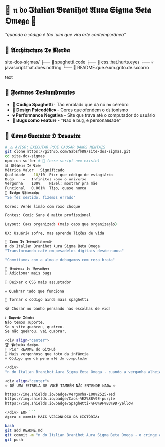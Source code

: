  # 🍝 𝔫 𝔡𝔬 𝕴𝖙𝖆𝖑𝖎𝖆𝖓 𝕭𝖗𝖆𝖓𝖎𝖍𝖔𝖙 𝕬𝖚𝖗𝖆 𝕾𝖎𝖌𝖒𝖆 𝕭𝖊𝖙𝖆 𝕺𝖒𝖊𝖌𝖆 🍝

*"quando o código é tão ruim que vira arte contemporânea"*

## 🎪 𝕬𝖗𝖈𝖍𝖎𝖙𝖊𝖈𝖙𝖚𝖗𝖊 𝕯𝖊 𝕸𝖊𝖗𝖉𝖆
site-dos-sigmas/
├── 🍝 spaghetti.code
├── 🎨 css.that.hurts.eyes
├── 💀 javascript.that.does.nothing
└── 📖 README.que.é.um.grito.de.socorro

text

## 🌟 𝕱𝖊𝖆𝖙𝖚𝖗𝖊𝖘 𝕯𝖊𝖘𝖑𝖚𝖒𝖇𝖗𝖆𝖓𝖙𝖊𝖘

- **🍝 Código Spaghetti** - Tão enrolado que dá nó no cérebro
- **🎨 Design Psicodélico** - Cores que ofendem o daltonismo
- **💀 Performance Negativa** - Site que trava até o computador do usuário
- **🐛 Bugs como Feature** - "Não é bug, é personalidade"

## 🚀 𝕮𝖔𝖒𝖔 𝕰𝖝𝖊𝖈𝖚𝖙𝖆𝖗 𝕺 𝕯𝖊𝖘𝖆𝖘𝖙𝖗𝖊

```bash
# ⚠️ AVISO: EXECUTAR PODE CAUSAR DANOS MENTAIS
git clone https://github.com/Gabsfk89/site-dos-sigmas.git
cd site-dos-sigmas
npm run suffer # 🤡 (esse script nem existe)
📊 𝕸é𝖙𝖗𝖎𝖈𝖆𝖘 𝕯𝖔 𝕮𝖆𝖔𝖘
Métrica	Valor	Significado
Qualidade	-10/10	Pior que código de estagiário
Bugs	∞	Infinitos como o universo
Vergonha	100%	Nível: mostrar pra mãe
Funcional	0.001%	Tipo, quase nunca
🎨 𝕯𝖊𝖘𝖎𝖌𝖓 𝕻𝖍𝖎𝖑𝖔𝖘𝖔𝖕𝖍𝖞
"Se fez sentido, fizemos errado"

Cores: Verde limão com roxo choque

Fontes: Comic Sans é muito profissional

Layout: Caos organizado (mais caos que organização)

UX: Usuário sofre, mas aprende lições de vida

👑 𝕿𝖊𝖆𝖒 𝕯𝖊 𝕯𝖊𝖘𝖊𝖓𝖛𝖔𝖑𝖛𝖎𝖒𝖊𝖓𝖙𝖔
n do Italian Branihot Aura Sigma Beta Omega
"Transformando café em pesadelos digitais desde nunca"

"Commitamos com a alma e debugamos com reza braba"

🌌 𝕽𝖔𝖆𝖉𝖒𝖆𝖕 𝕯𝖔 𝕬𝖕𝖔𝖈𝖆𝖑𝖎𝖕𝖘𝖊
🔮 Adicionar mais bugs

🎪 Deixar o CSS mais assustador

💀 Quebrar tudo que funciona

🍝 Tornar o código ainda mais spaghetti

😭 Chorar no banho pensando nas escolhas de vida

📞 𝕾𝖚𝖕𝖔𝖗𝖙𝖊 𝕿é𝖈𝖓𝖎𝖈𝖔
Não temos suporte.
Se o site quebrou, quebreu.
Se não quebrou, vai quebrar.

<div align="center">
🏆 𝕻𝖗ê𝖒𝖎𝖔𝖘 𝕲𝖆𝖓𝖍𝖔𝖘
🥇 Pior README do GitHub
🎪 Mais vergonhoso que foto da infância
💀 Código que dá pena até do computador

</div>
"n do Italian Branihot Aura Sigma Beta Omega - quando a vergonha alheia vira estilo de vida" 🍝👑

<div align="center">
⭐ DÊ UMA ESTRELA SE VOCÊ TAMBÉM NÃO ENTENDE NADA ⭐

https://img.shields.io/badge/Vergonha-100%2525-red
https://img.shields.io/badge/Caos-%E2%88%9E-purple
https://img.shields.io/badge/Spaghetti-%F0%9F%8D%9D-yellow

</div> EOF ```
Agora o commit MAIS VERGONHOSO DA HISTÓRIA:

bash
git add README.md
git commit -m "n do Italian Branihot Aura Sigma Beta Omega - o cringe atingiu níveis cósmicos"
git push
